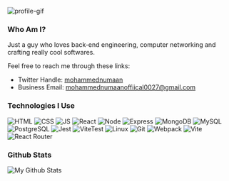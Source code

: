 ![profile-gif](https://github.com/user-attachments/assets/cb70d179-a06c-410a-b398-f3e80e537c2a)

### Who Am I?
Just a guy who loves back-end engineering, computer networking and crafting really cool softwares. 

Feel free to reach me through these links:
- Twitter Handle: [mohammednumaan](https://x.com/numaan27)
- Business Email: mohammednumaanoffiical0027@gmail.com

### Technologies I Use
![HTML](https://img.shields.io/badge/html-mu?style=for-the-badge&logo=html5&logoColor=%23E34F26&labelColor=black&color=black)
![CSS](https://img.shields.io/badge/css-ss?style=for-the-badge&logo=css3&logoColor=%231572B6&labelColor=black&color=black)
![JS](https://img.shields.io/badge/javascript-lang?style=for-the-badge&logo=javascript&logoColor=%23F7DF1E&labelColor=black&color=black)
![React](https://img.shields.io/badge/React-library?style=for-the-badge&logo=react&logoColor=%2361DAFB&labelColor=black&color=black)
![Node](https://img.shields.io/badge/node-js?style=for-the-badge&logo=nodedotjs&logoColor=%23339933&labelColor=black&color=black)
![Express](https://img.shields.io/badge/express-framework?style=for-the-badge&logo=express&logoColor=%23FFFFFF&labelColor=black&color=black)
![MongoDB](https://img.shields.io/badge/mongodb-db?style=for-the-badge&logo=mongodb&logoColor=%2347A248&labelColor=black&color=black)
![MySQL](https://img.shields.io/badge/mysql-db?style=for-the-badge&logo=mysql&logoColor=%234479A1&labelColor=black&color=black)
![PostgreSQL](https://img.shields.io/badge/postgresql-db?style=for-the-badge&logo=postgresql&logoColor=%234169E1&labelColor=black&color=black)
![Jest](https://img.shields.io/badge/jest-fw?style=for-the-badge&logo=jest&logoColor=%23C21325&labelColor=black&color=black)
![ViteTest](https://img.shields.io/badge/vitest-tool?style=for-the-badge&logo=vitest&logoColor=%236E9F18&labelColor=black&color=black)
![Linux](https://img.shields.io/badge/linux-tool?style=for-the-badge&logo=linux&logoColor=%23FCC624&labelColor=black&color=black)
![Git](https://img.shields.io/badge/git-vc?style=for-the-badge&logo=git&logoColor=%23F05032&labelColor=black&color=black)
![Webpack](https://img.shields.io/badge/Webpack-bundler?style=for-the-badge&logo=webpack&logoColor=%238DD6F9&labelColor=black&color=black)
![Vite](https://img.shields.io/badge/vite-tool?style=for-the-badge&logo=vite&logoColor=%23646CFF&labelColor=black&color=black)
![React Router](https://img.shields.io/badge/reactrouter-tool?style=for-the-badge&logo=reactrouter&logoColor=%23CA4245&labelColor=black&color=black)


### Github Stats

![My Github Stats](https://github-readme-stats.vercel.app/api?username=mohammednumaan&show_icons=true&theme=blue_navy)
